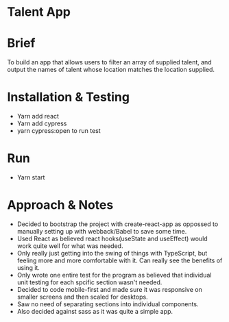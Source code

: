 # Talent App

# Brief
To build an app that allows users to filter an array of supplied talent, and output the names of talent whose location matches the location supplied. 

# Installation & Testing
- Yarn add react
- Yarn add cypress
- yarn cypress:open to run test

# Run
- Yarn start

# Approach & Notes
- Decided to bootstrap the project with create-react-app as oppossed to manually setting up with webback/Babel to save some time.
- Used React as believed react hooks(useState and useEffect) would work quite well for what was needed.
- Only really just getting into the swing of things with TypeScript, but feeling more and more comfortable with it. Can really see the benefits of using it.
- Only wrote one entire test for the program as believed that individual unit testing for each spcific section wasn't needed.
- Decided to code mobile-first and made sure it was responsive on smaller screens and then scaled for desktops.
- Saw no need of separating sections into individual components.
- Also decided against sass as it was quite a simple app.

